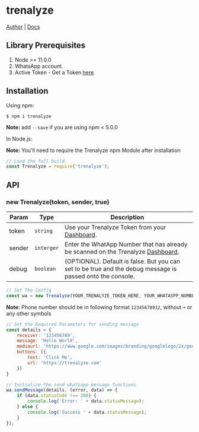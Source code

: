 # trenalyze

[Author](https://treasureuvietobore.com/) |
[Docs](https://github.com/Trenalyze/trenalyze#readme)


## Library Prerequisites

1. Node >= 11.0.0
1. WhatsApp account.
1. Active Token - Get a Token [here](https://trenalyze.com).


## Installation


Using npm:
```shell
$ npm i trenalyze
```
**Note:** add `--save` if you are using npm < 5.0.0

In Node.js:

**Note:** You'll need to require the Trenalyze npm Module after installation

```js
// Load the full build.
const Trenalyze = require('trenalyze');
```
## API

### new Trenalyze(token, sender, true)

| Param | Type | Description |
| --- | --- | --- |
| token | `string` | Use your Trenalyze Token from your [Dashboard](https://trenalyze.com). |
| sender | `interger` | Enter the WhatApp Number that has already be scanned on the Trenalyze [Dashboard](https://trenalyze.com). |
| debug | `boolean` | (OPTIONAL). Default is false. But you can set to be true and the debug message is passed onto the console. |
```js
// Set The Config
const wa = new Trenalyze(YOUR_TRENALYZE_TOKEN_HERE, YOUR_WHATASPP_NUMBER_HERE, true);
```


**Note:** Phone number should be in following format `12345678912`, without `+` or any other symbols
```js
// Set the Required Parameters for sending message 
const details = {
    receiver: '123456789',
    message: 'Hello World',
    mediaurl: 'https://www.google.com/images/branding/googlelogo/2x/googlelogo_color_272x92dp.png',
    buttons: [{
        text: 'Click Me',
        url: 'https://trenalyze.com'
    }]
}

// Initialize the send whatsapp message functions
wa.sendMessage(details, (error, data) => {
    if (data.statusCode !== 200) {
        console.log('Error: ' + data.statusMessage);
    } else {
        console.log('Success ' + data.statusMessage);
    }
});

```
